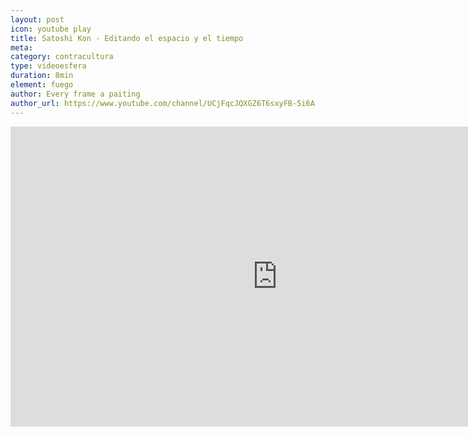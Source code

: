 ```yaml
---
layout: post
icon: youtube play
title: Satoshi Kon - Editando el espacio y el tiempo
meta: 
category: contracultura
type: videoesfera
duration: 8min
element: fuego
author: Every frame a paiting
author_url: https://www.youtube.com/channel/UCjFqcJQXGZ6T6sxyFB-5i6A
---
```


<p>
	
</p>

<iframe width="853" height="480" src="https://www.youtube.com/embed/oz49vQwSoTE" frameborder="0" allowfullscreen></iframe>